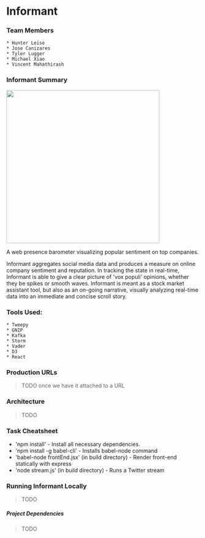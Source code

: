 # Informant

### Team Members

    * Hunter Leise
    * Jose Canizares
    * Tyler Lugger
    * Michael Xiao
    * Vincent Mahathirash

### Informant Summary

<img src="https://github.com/CUBigDataClass/Informant/blob/dev/informant_1.svg" width="400">

A web presence barometer visualizing popular sentiment on top companies.

Informant aggregates social media data and produces a measure on online company sentiment and reputation. In tracking the state in real-time, Informant is able to give a clear picture of 'vox populi' opinions, whether they be spikes or smooth waves. Informant is meant as a stock market assistant tool, but also as an on-going narrative, visually analyzing real-time data into an immediate and concise scroll story.

### Tools Used:
    * Tweepy
    * GNIP
    * Kafka
    * Storm
    * Vader
    * D3
    * React

### Production URLs

> TODO once we have it attached to a URL

### Architecture

> TODO

### Task Cheatsheet

   * 'npm install' - Install all necessary dependencies.
   * 'npm install -g babel-cli' - Installs babel-node command
   * 'babel-node frontEnd.jsx' (in build directory) - Render front-end statically with express
   * 'node stream.js' (in build directory) - Runs a Twitter stream
   
### Running Informant Locally

> TODO

##### Project Dependencies

> TODO
